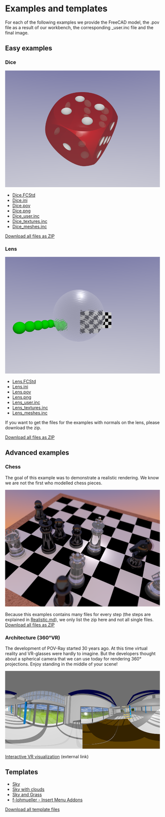# Examples and templates

For each of the following examples we provide the FreeCAD model, the .pov file as a result of our workbench, the corresponding _user.inc file and the final image.

## Easy examples

### Dice

![Lens example](./Dice/Dice.png "Lens example")

* [Dice.FCStd](Dice/Dice.FCStd)
* [Dice.ini](Dice/Dice.ini)
* [Dice.pov](Dice/Dice.pov)
* [Dice.png](Dice/Dice.png)
* [Dice_user.inc](Dice/Dice_user.inc)
* [Dice_textures.inc](Dice/Dice_textures.inc)
* [Dice_meshes.inc](Dice/Dice_meshes.inc)

[Download all files as ZIP](./Dice.zip)

### Lens

![Lens example](./Lens/withRipples/Lens.png "Lens example")

* [Lens.FCStd](Lens/Lens.FCStd)
* [Lens.ini](Lens/Lens.ini)
* [Lens.pov](Lens/Lens.pov)
* [Lens.png](Lens/Lens.png)
* [Lens_user.inc](Lens/Lens_user.inc)
* [Lens_textures.inc](Lens/Lens_textures.inc)
* [Lens_meshes.inc](Lens/Lens_meshes.inc)

If you want to get the files for the examples with normals on the lens, please download the zip.

[Download all files as ZIP](./Lens.zip)  

## Advanced examples

### Chess

The goal of this example was to demonstrate a realistic rendering.
We know we are not the first who modelled chess pieces.

![Chess example](./Chess/FocalBlur/ChessFocalBlur.png "Chess example")

Because this examples contains many files for every step (the steps are explained in [Realistic.md](../Realistic.md)), we only list the zip here and not all single files.  
[Download all files as ZIP](./Chess/Chess.zip)  

### Architecture (360°VR)

The development of POV-Ray started 30 years ago. At this time virtual reality and VR-glasses were hardly to imagine. But the developers thought about a spherical camera that we can use today for rendering 360° projections. Enjoy standing in the middle of your scene!

![Architecture example](./Hall/Hall.png "Architecture example")

[Interactive VR visualization](http://www.barozz.it/vr/fablab_andreas/) (external link)

## Templates

* [Sky](./Templates/SkyWithoutClouds.inc)
* [Sky with clouds](./Templates/SkyWithClouds.inc)
* [Sky and Grass](Templates/GrassWithSky.inc)
* [f-lohmueller - Insert Menu Addons](http://www.f-lohmueller.de/pov_tut/addon/00_Basic_Templates/_index.htm)

[Download all template files](./Templates/Templates.zip)  
